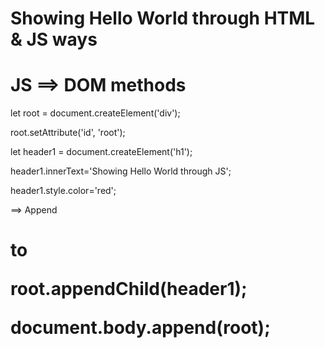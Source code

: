 # Showing Hello World through HTML & JS ways
<!-- <h1 style="color: blueviolet">
      Showing Hello World through HTML
</h1> -->

# JS ==> DOM methods
let root = document.createElement('div'); 

root.setAttribute('id', 'root'); 

let header1 = document.createElement('h1'); 

header1.innerText='Showing Hello World through JS'; 

header1.style.color='red'; 

==> Append <h1> to <div>

root.appendChild(header1);

document.body.append(root); 

